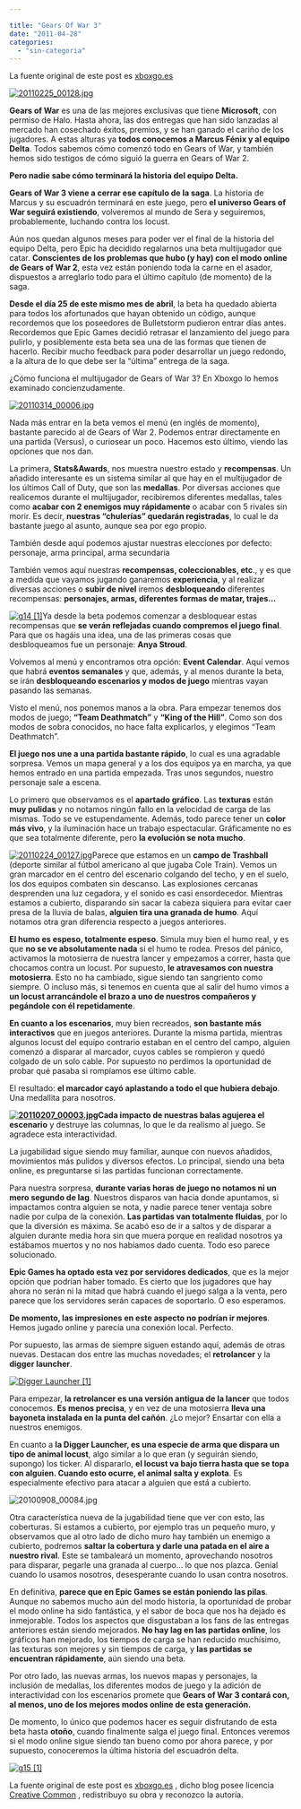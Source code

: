 ```yaml
---

title: "Gears Of War 3"
date: "2011-04-28"
categories: 
  - "sin-categoria"
---
```


La fuente original de este post es [xboxgo.es](https://xboxgo.es/23518/impresiones-beta-multijugador-de-gears-of-war-3/ "Impresiones beta multijuagador de Gear Of War 3")

[![20110225_00128.jpg](images/20110225_00128.jpg)](https://imagenes.blogocio.net/grande/20110225_00128.jpg)

**Gears of War** es una de las mejores exclusivas que tiene **Microsoft**, con permiso de Halo. Hasta ahora, las dos entregas que han sido lanzadas al mercado han cosechado éxitos, premios, y se han ganado el cariño de los jugadores. A estas alturas ya **todos conocemos a Marcus Fénix y al equipo Delta**. Todos sabemos cómo comenzó todo en Gears of War, y también hemos sido testigos de cómo siguió la guerra en Gears of War 2.

**Pero nadie sabe cómo terminará la historia del equipo Delta.**

**Gears of War 3 viene a cerrar ese capítulo de la saga**. La historia de Marcus y su escuadrón terminará en este juego, pero **el universo Gears of War seguirá existiendo**, volveremos al mundo de Sera y seguiremos, probablemente, luchando contra los locust.

Aún nos quedan algunos meses para poder ver el final de la historia del equipo Delta, pero Epic ha decidido regalarnos una beta multijugador que catar. **Conscientes de los problemas que hubo (y hay) con el modo online de Gears of War 2**, esta vez están poniendo toda la carne en el asador, dispuestos a arreglarlo todo para el último capítulo (de momento) de la saga.

**Desde el día 25 de este mismo mes de abril**, la beta ha quedado abierta para todos los afortunados que hayan obtenido un código, aunque recordemos que los poseedores de Bulletstorm pudieron entrar días antes. Recordemos que Epic Games decidió retrasar el lanzamiento del juego para pulirlo, y posiblemente esta beta sea una de las formas que tienen de hacerlo. Recibir mucho feedback para poder desarrollar un juego redondo, a la altura de lo que debe ser la “última” entrega de la saga.

¿Cómo funciona el multijugador de Gears of War 3? En Xboxgo lo hemos examinado concienzudamente.

[![20110314_00006.jpg](images/20110314_00006.jpg)](https://imagenes.blogocio.net/grande/20110314_00006.jpg)

Nada más entrar en la beta vemos el menú (en inglés de momento), bastante parecido al de Gears of War 2. Podemos entrar directamente en una partida (Versus), o curiosear un poco. Hacemos esto último, viendo las opciones que nos dan.

La primera, **Stats&Awards**, nos muestra nuestro estado y **recompensas**. Un añadido interesante es un sistema similar al que hay en el multijugador de los últimos Call of Duty, que son las **medallas**. Por diversas acciones que realicemos durante el multijugador, recibiremos diferentes medallas, tales como **acabar con 2 enemigos muy rápidamente** o acabar con 5 rivales sin morir. Es decir, **nuestras “chulerías” quedarán registradas**, lo cual le da bastante juego al asunto, aunque sea por ego propio.

También desde aquí podemos ajustar nuestras elecciones por defecto: personaje, arma principal, arma secundaria

También vemos aquí nuestras **recompensas, coleccionables, etc**., y es que a medida que vayamos jugando ganaremos **experiencia**, y al realizar diversas acciones o **subir de nivel** iremos **desbloqueando** diferentes recompensas: **personajes, armas, diferentes formas de matar, trajes…**

[![g14 [1]](images/20100522_00020.jpg)](https://imagenes.blogocio.net/grande/20100522_00020.jpg)Ya desde la beta podemos comenzar a desbloquear estas recompensas que **se verán reflejadas cuando compremos el juego final**. Para que os hagáis una idea, una de las primeras cosas que desbloqueamos fue un personaje: **Anya Stroud**.

Volvemos al menú y encontramos otra opción: **Event Calendar**. Aquí vemos que habrá **eventos semanales** y que, además, y al menos durante la beta, se irán **desbloqueando escenarios y modos de juego** mientras vayan pasando las semanas.

Visto el menú, nos ponemos manos a la obra. Para empezar tenemos dos modos de juego; **“Team Deathmatch”** y **“King of the Hill”**. Como son dos modos de sobra conocidos, no hace falta explicarlos, y elegimos “Team Deathmatch”.

**El juego nos une a una partida bastante rápido**, lo cual es una agradable sorpresa. Vemos un mapa general y a los dos equipos ya en marcha, ya que hemos entrado en una partida empezada. Tras unos segundos, nuestro personaje sale a escena.

Lo primero que observamos es el **apartado gráfico**. Las **texturas** están **muy pulidas** y no notamos ningún fallo en la velocidad de carga de las mismas. Todo se ve estupendamente. Además, todo parece tener un **color más vivo**, y la iluminación hace un trabajo espectacular. Gráficamente no es que sea totalmente diferente, pero **la evolución se nota mucho**.

[![20110224_00127.jpg](images/20110224_00127.jpg)](https://imagenes.blogocio.net/grande/20110224_00127.jpg)Parece que estamos en un **campo de Trashball** (deporte similar al fútbol americano al que jugaba Cole Train). Vemos un gran marcador en el centro del escenario colgando del techo, y en el suelo, los dos equipos combaten sin descanso. Las explosiones cercanas desprenden una luz cegadora, y el sonido es casi ensordecedor. Mientras estamos a cubierto, disparando sin sacar la cabeza siquiera para evitar caer presa de la lluvia de balas, **alguien tira una granada de humo**. Aquí notamos otra gran diferencia respecto a juegos anteriores.

**El humo es espeso, totalmente espeso**. Simula muy bien el humo real, y es que **no se ve absolutamente nada** si el humo te rodea. Presos del pánico, activamos la motosierra de nuestra lancer y empezamos a correr, hasta que chocamos contra un locust. Por supuesto, **le atravesamos con nuestra motosierra**. Esto no ha cambiado, sigue siendo tan sangriento como siempre. O incluso más, si tenemos en cuenta que al salir del humo vimos a **un locust arrancándole el brazo a uno de nuestros compañeros y pegándole con él repetidamente**.

**En cuanto a los escenarios**, muy bien recreados, **son bastante más interactivos** que en juegos anteriores. Durante la misma partida, mientras algunos locust del equipo contrario estaban en el centro del campo, alguien comenzó a disparar al marcador, cuyos cables se rompieron y quedó colgado de un solo cable. Por supuesto no perdimos la oportunidad de probar qué pasaba si rompíamos ese último cable.

El resultado: **el marcador cayó aplastando a todo el que hubiera debajo**. Una medallita para nosotros.

**[![20110207_00003.jpg](images/20110207_00003.jpg)](https://imagenes.blogocio.net/grande/20110207_00003.jpg)Cada impacto de nuestras balas agujerea el escenario** y destruye las columnas, lo que le da realismo al juego. Se agradece esta interactividad.

La jugabilidad sigue siendo muy familiar, aunque con nuevos añadidos, movimientos más pulidos y diversos efectos. Lo principal, siendo una beta online, es preguntarse si las partidas funcionan correctamente.

Para nuestra sorpresa, **durante varias horas de juego no notamos ni un mero segundo de lag**. Nuestros disparos van hacia donde apuntamos, si impactamos contra alguien se nota, y nadie parece tener ventaja sobre nadie por culpa de la conexión. **Las partidas van totalmente fluidas**, por lo que la diversión es máxima. Se acabó eso de ir a saltos y de disparar a alguien durante media hora sin que muera porque en realidad nosotros ya estábamos muertos y no nos habíamos dado cuenta. Todo eso parece solucionado.

**Epic Games ha optado esta vez por servidores dedicados**, que es la mejor opción que podrían haber tomado. Es cierto que los jugadores que hay ahora no serán ni la mitad que habrá cuando el juego salga a la venta, pero parece que los servidores serán capaces de soportarlo. O eso esperamos.

**De momento, las impresiones en este aspecto no podrían ir mejores**. Hemos jugado online y parecía una conexión local. Perfecto.

Por supuesto, las armas de siempre siguen estando aquí, además de otras nuevas. Destacan dos entre las muchas novedades; el **retrolancer** y la **digger launcher**.

[![Digger Launcher [1]](images/20110427_00192.jpg)](https://imagenes.blogocio.net/grande/20110427_00192.jpg)

Para empezar, **la retrolancer es una versión antigua de la lancer** que todos conocemos. **Es menos precisa**, y en vez de una motosierra **lleva una bayoneta instalada en la punta del cañón**. ¿Lo mejor? Ensartar con ella a nuestros enemigos.

En cuanto a **la Digger Launcher, es una especie de arma que dispara un tipo de animal locust**, algo similar a lo que eran (y seguirán siendo, supongo) los ticker. Al dispararlo, **el locust va bajo tierra hasta que se topa con alguien. Cuando esto ocurre, el animal salta y explota**. Es especialmente efectivo para atacar a alguien que está a cubierto.

![20100908_00084.jpg](images/20100908_00084.jpg)

Otra característica nueva de la jugabilidad tiene que ver con esto, las coberturas. Si estamos a cubierto, por ejemplo tras un pequeño muro, y observamos que al otro lado de dicho muro hay también un enemigo a cubierto, podremos **saltar la cobertura y darle una patada en el aire a nuestro rival**. Este se tambaleará un momento, aprovechando nosotros para disparar, pegarle una granada al cuerpo… lo que nos plazca. Genial cuando lo usamos nosotros, desesperante cuando lo usan contra nosotros.

En definitiva, **parece que en Epic Games se están poniendo las pilas**. Aunque no sabemos mucho aún del modo historia, la oportunidad de probar el modo online ha sido fantástica, y el sabor de boca que nos ha dejado es inmejorable. Todos los aspectos que disgustaban a los fans de las entregas anteriores están siendo mejorados. **No hay lag en las partidas online**, los gráficos han mejorado, los tiempos de carga se han reducido muchísimo, las texturas son mejores y sin tiempos de carga, y **las partidas se encuentran rápidamente**, aún siendo una beta.

Por otro lado, las nuevas armas, los nuevos mapas y personajes, la inclusión de medallas, los diferentes modos de juego y la adición de interactividad con los escenarios promete que **Gears of War 3 contará con, al menos, uno de los mejores modos online de esta generación.**

De momento, lo único que podemos hacer es seguir disfrutando de esta beta hasta **otoño**, cuando finalmente salga el juego final. Entonces veremos si el modo online sigue siendo tan bueno como por ahora parece, y por supuesto, conoceremos la última historia del escuadrón delta.

[![g15 [1]](images/20100522_00021.jpg)](https://imagenes.blogocio.net/grande/20100522_00021.jpg)

La fuente original de este post es [xboxgo.es](https://xboxgo.es/23518/impresiones-beta-multijugador-de-gears-of-war-3/ "Impresiones beta multijuagador de Gear Of War 3") , dicho blog posee licencia [Creative Common](https://creativecommons.org/licenses/by-nc/2.5/es/ "Creatice Commons By Nc") , redistribuyo su obra y reconozco la autoría.
